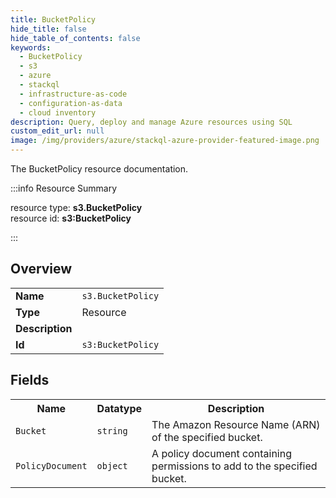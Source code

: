 ```yaml
---
title: BucketPolicy
hide_title: false
hide_table_of_contents: false
keywords:
  - BucketPolicy
  - s3
  - azure
  - stackql
  - infrastructure-as-code
  - configuration-as-data
  - cloud inventory
description: Query, deploy and manage Azure resources using SQL
custom_edit_url: null
image: /img/providers/azure/stackql-azure-provider-featured-image.png
---
```

The BucketPolicy resource documentation.

:::info Resource Summary

<div class="row">
<div class="providerDocColumn">
<span>resource type:&nbsp;<b>s3.BucketPolicy</b></span><br />
<span>resource id:&nbsp;<b>s3:BucketPolicy</b></span><br />
</div>
</div>

:::

## Overview
<table><tbody>
<tr><td><b>Name</b></td><td><code>s3.BucketPolicy</code></td></tr>
<tr><td><b>Type</b></td><td>Resource</td></tr>
<tr><td><b>Description</b></td><td></td></tr>
<tr><td><b>Id</b></td><td><code>s3:BucketPolicy</code></td></tr>
</tbody></table>

## Fields
<table><tbody>
<tr><th>Name</th><th>Datatype</th><th>Description</th></tr>
<tr><td><code>Bucket</code></td><td><code>string</code></td><td>The Amazon Resource Name (ARN) of the specified bucket.</td></tr><tr><td><code>PolicyDocument</code></td><td><code>object</code></td><td>A policy document containing permissions to add to the specified bucket.</td></tr>
</tbody></table>